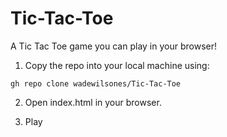 # Tic-Tac-Toe
A Tic Tac Toe game you can play in your browser!

1. Copy the repo into your local machine using:

```
gh repo clone wadewilsones/Tic-Tac-Toe
```

2. Open index.html in your browser.

3. Play
